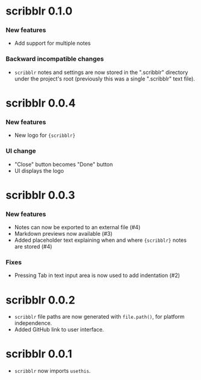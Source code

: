 # scribblr 0.1.0

### New features

- Add support for multiple notes

### Backward incompatible changes

- `scribblr` notes and settings are now stored in the ".scribblr" directory 
under the project's root (previously this was a single ".scribblr" text file).

# scribblr 0.0.4

### New features

- New logo for `{scribblr}`

### UI change

- "Close" button becomes "Done" button
- UI displays the logo

# scribblr 0.0.3

### New features

- Notes can now be exported to an external file (#4)
- Markdown previews now available (#3)
- Added placeholder text explaining when and where `{scribblr}` notes are stored (#4)

### Fixes

- Pressing Tab in text input area is now used to add indentation (#2)

# scribblr 0.0.2

* `scribblr` file paths are now generated with `file.path()`, for platform independence.
* Added GitHub link to user interface.

# scribblr 0.0.1

* `scribblr` now imports `usethis`.
